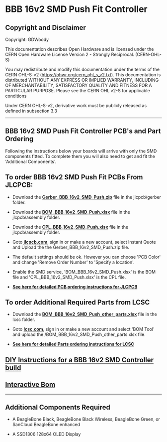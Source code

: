 # BBB 16v2 SMD Push Fit Controller

## Copyright and Disclaimer
Copyright: GDWoody

This documentation describes Open Hardware and is licensed under the CERN Open Hardware License Version 2 - Strongly Reciprocal. (CERN-OHL-S)

You may redistribute and modify this documentation under the terms of the CERN OHL-S-v2 (https://ohwr.org/cern_ohl_s_v2.txt). This documentation is distributed WITHOUT ANY EXPRESS OR IMPLIED WARRANTY, INCLUDING OF MERCHANTABILITY, SATISFACTORY QUALITY AND FITNESS FOR A PARTICULAR PURPOSE. Please see the CERN OHL v2-S for applicable conditions

Under CERN OHL-S-v2, derivative work must be publicly released as defined in subsection 3.3

---
## BBB 16v2 SMD Push Fit Controller PCB's and Part Ordering
Following the instructions below your boards will arrive with only the SMD components fitted. To complete them you will also need to get and fit the 'Additional Components'.  


## To order BBB 16v2 SMD Push Fit PCBs From JLCPCB:

* Download the  [**Gerber_BBB_16v2_SMD_Push.zip**](https://github.com/GDWoody/Pixel-Controllers/blob/main/bbb_16_push/jlcpcb/gerber/Gerber_BBB_16v2_SMD_Push.zip) file in the jlcpcb\gerber folder.

* Download the  [**BOM_BBB_16v2_SMD_Push.xlsx**](https://github.com/GDWoody/Pixel-Controllers/blob/main/bbb_16_push/jlcpcb/assembly/BOM_BBB_16v2_SMD_Push.xlsx) file in the jlcpcb\assembly folder.

* Download the  [**CPL_BBB_16v2_SMD_Push.xlsx**](https://github.com/GDWoody/Pixel-Controllers/blob/main/bbb_16_push/jlcpcb/assembly/CPL_BBB_16v2_SMD_Push.xlsx) file in the jlcpcb\assembly folder.

*  Goto [**jlcpcb.com**](https://jlcpcb.com), sign in or make a new account, select Instant Quote and Upload the the Gerber_BBB_16v2_SMD_Push.zip file.

* The default settings should be ok. However you can choose 'PCB Color' and change 'Remove Order Number' to 'Specify a location'.

* Enable the SMD service, 'BOM_BBB_16v2_SMD_Push.xlsx' is the BOM file and 'CPL_BBB_16v2_SMD_Push.xlsx' is the CPL file.

* [**See here for detailed PCB ordering instructions for JLCPCB**](https://github.com/GDWoody/Pixel-Controllers/blob/main/JLC_PCB.md)


## To order Additional Required Parts from LCSC

* Download the [**BOM_BBB_16v2_SMD_Push_other_parts.xlsx**](https://github.com/GDWoody/Pixel-Controllers/blob/main/bbb_16_push/lcsc/BOM_BBB_16v2_SMD_Push_other_parts.xlsx) file in the lcsc folder.

* Goto [**lcsc.com**](https://lcsc.com), sign in or make a new account and select 'BOM Tool' and upload the /BOM_BBB_16v2_SMD_Push_other_parts.xlsx file.

* [**See here for detailed Parts ordering instructions for LCSC**](https://github.com/GDWoody/Pixel-Controllers/blob/main/LCSC.md)


## [**DIY Instructions for a BBB 16v2 SMD Controller build**](https://github.com/GDWoody/Pixel-Controllers/blob/main/bbb_16/BBB_16v2_DIY.md)


## [**Interactive Bom**](https://gdwoody.github.io/bbb_16/BOM_BBB_16v2_SMD_ibom.html)
---
## Additional Components Required


* A BeagleBone Black, BeagleBone Black Wireless, BeagleBone Green, or SanCloud BeagleBone enhanced 

* A SSD1306 128x64 OLED Display
